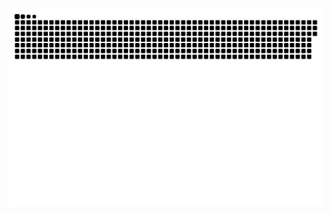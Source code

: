 ![](https://raw.githubusercontent.com/iocion/iocion/refs/heads/output/github-contribution-grid-snake.svg)
![](https://raw.githubusercontent.com/iocion/iocion/refs/heads/main/github-metrics.svg)
